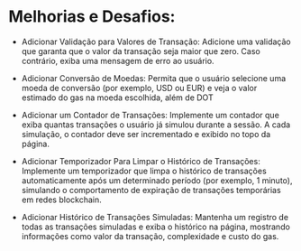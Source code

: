 # Melhorias e Desafios:
- Adicionar Validação para Valores de Transação:
  Adicione uma validação que garanta que o valor da transação seja maior que zero.
  Caso contrário, exiba uma mensagem de erro ao usuário.

- Adicionar Conversão de Moedas:
  Permita que o usuário selecione uma moeda de conversão (por exemplo, USD ou
  EUR) e veja o valor estimado do gas na moeda escolhida, além de DOT

- Adicionar um Contador de Transações:
  Implemente um contador que exiba quantas transações o usuário já simulou
  durante a sessão. A cada simulação, o contador deve ser incrementado e exibido
  no topo da página.

- Adicionar Temporizador Para Limpar o Histórico de Transações:
  Implemente um temporizador que limpa o histórico de transações
  automaticamente após um determinado período (por exemplo, 1 minuto),
  simulando o comportamento de expiração de transações temporárias em redes
  blockchain.

- Adicionar Histórico de Transações Simuladas:
  Mantenha um registro de todas as transações simuladas e exiba o histórico na
  página, mostrando informações como valor da transação, complexidade e custo do
  gas.
